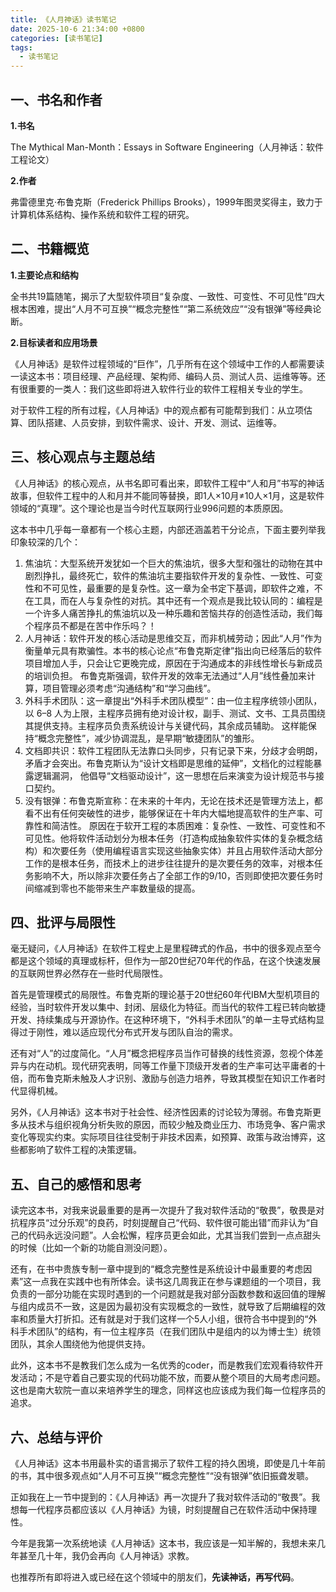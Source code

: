 ```yaml
---
title: 《人月神话》读书笔记
date: 2025-10-6 21:34:00 +0800
categories: [读书笔记]
tags: 
  - 读书笔记
---
```



## **一、书名和作者**

**1.书名**

The Mythical Man-Month：Essays in Software Engineering（人月神话：软件工程论文）

**2.作者**

弗雷德里克·布鲁克斯（Frederick Phillips Brooks），1999年图灵奖得主，致力于计算机体系结构、操作系统和软件工程的研究。

## **二、书籍概览**

**1.主要论点和结构**

全书共19篇随笔，揭示了大型软件项目“复杂度、一致性、可变性、不可见性”四大根本困难，提出“人月不可互换”“概念完整性”“第二系统效应”“没有银弹”等经典论断。

**2.目标读者和应用场景**

《人月神话》是软件过程领域的“巨作”，几乎所有在这个领域中工作的人都需要读一读这本书：项目经理、产品经理、架构师、编码人员、测试人员、运维等等。还有很重要的一类人：我们这些即将进入软件行业的软件工程相关专业的学生。

对于软件工程的所有过程，《人月神话》中的观点都有可能帮到我们：从立项估算、团队搭建、人员安排，到软件需求、设计、开发、测试、运维等。

## **三、核心观点与主题总结**

《人月神话》的核心观点，从书名即可看出来，即软件工程中“人和月”书写的神话故事，但软件工程中的人和月并不能同等替换，即1人×10月≠10人×1月，这是软件领域的“真理”。这个理论也是当今时代互联网行业996问题的本质原因。

这本书中几乎每一章都有一个核心主题，内部还涵盖若干分论点，下面主要列举我印象较深的几个：

1. 焦油坑：大型系统开发犹如一个巨大的焦油坑，很多大型和强壮的动物在其中剧烈挣扎，最终死亡，软件的焦油坑主要指软件开发的复杂性、一致性、可变性和不可见性，最重要的是复杂性。这一章为全书定下基调，即软件之难，不在工具，而在人与复杂性的对抗。其中还有一个观点是我比较认同的：编程是一个许多人痛苦挣扎的焦油坑以及一种乐趣和苦恼共存的创造性活动，我们每个程序员不都是在苦中作乐吗？！
2. 人月神话：软件开发的核心活动是思维交互，而非机械劳动；因此“人月”作为衡量单元具有欺骗性。本书的核心论点“布鲁克斯定律”指出向已经落后的软件项目增加人手，只会让它更晚完成，原因在于沟通成本的非线性增长与新成员的培训负担。 布鲁克斯强调，软件开发的效率无法通过“人月”线性叠加来计算，项目管理必须考虑“沟通结构”和“学习曲线”。
3. 外科手术团队：这一章提出“外科手术团队模型”：由一位主程序统领小团队，以 6–8 人为上限，主程序员拥有绝对设计权，副手、测试、文书、工具员围绕其提供支持。主程序员负责系统设计与关键代码，其余成员辅助。 这样能保持“概念完整性”，减少协调混乱，是早期“敏捷团队”的雏形。
4. 文档即共识：软件工程团队无法靠口头同步，只有记录下来，分歧才会明朗，矛盾才会突出。布鲁克斯认为“设计文档即是思维的延伸”，文档化的过程能暴露逻辑漏洞， 他倡导“文档驱动设计”，这一思想在后来演变为设计规范书与接口契约。
5. 没有银弹：布鲁克斯宣称：在未来的十年内，无论在技术还是管理方法上，都看不出有任何突破性的进步，能够保证在十年内大幅地提高软件的生产率、可靠性和简洁性。 原因在于软开工程的本质困难：复杂性、一致性、可变性和不可见性。他将软件活动划分为根本任务（打造构成抽象软件实体的复杂概念结构）和次要任务（使用编程语言实现这些抽象实体）并且占用软件活动大部分工作的是根本任务，而技术上的进步往往提升的是次要任务的效率，对根本任务影响不大，所以除非次要任务占了全部工作的9/10，否则即使把次要任务时间缩减到零也不能带来生产率数量级的提高。

## **四、批评与局限性**

毫无疑问，《人月神话》在软件工程史上是里程碑式的作品，书中的很多观点至今都是这个领域的真理或标杆，但作为一部20世纪70年代的作品，在这个快速发展的互联网世界必然存在一些时代局限性。

首先是管理模式的局限性。布鲁克斯的理论基于20世纪60年代IBM大型机项目的经验，当时软件开发以集中、封闭、层级化为特征。而当代的软件工程已转向敏捷开发、持续集成与开源协作。在这种环境下，“外科手术团队”的单一主导式结构显得过于刚性，难以适应现代分布式开发与团队自治的需求。

还有对“人”的过度简化。“人月”概念把程序员当作可替换的线性资源，忽视个体差异与内在动机。现代研究表明，同等工作量下顶级开发者的生产率可达平庸者的十倍，而布鲁克斯未触及人才识别、激励与创造力培养，导致其模型在知识工作者时代显得机械。

另外，《人月神话》这本书对于社会性、经济性因素的讨论较为薄弱。布鲁克斯更多从技术与组织视角分析失败的原因，而较少触及商业压力、市场竞争、客户需求变化等现实约束。实际项目往往受制于非技术因素，如预算、政策与政治博弈，这些都影响了软件工程的决策逻辑。

## **五、自己的感悟和思考**

读完这本书，对我来说最重要的是再一次提升了我对软件活动的“敬畏”，敬畏是对抗程序员“过分乐观”的良药，时刻提醒自己“代码、软件很可能出错”而非认为“自己的代码永远没问题”。人会松懈，程序员更会如此，尤其当我们尝到一点点甜头的时候（比如一个新的功能自测没问题）。

还有，在书中贵族专制一章中提到的“概念完整性是系统设计中最重要的考虑因素”这一点我在实践中也有所体会。读书这几周我正在参与课题组的一个项目，我负责的一部分功能在实现时遇到的一个问题就是我对部分函数参数和返回值的理解与组内成员不一致，这是因为最初没有实现概念的一致性，就导致了后期编程的效率和质量大打折扣。还有就是对于我们这样一个5人小组，很符合书中提到的“外科手术团队”的结构，有一位主程序员（在我们团队中是组内的以为博士生）统领团队，其余人围绕他为他提供支持。

此外，这本书不是教我们怎么成为一名优秀的coder，而是教我们宏观看待软件开发活动；不是守着自己要实现的代码功能不放，而要从整个项目的大局考虑问题。这也是南大软院一直以来培养学生的理念，同样这也应该成为我们每一位程序员的追求。

## **六、总结与评价**

《人月神话》这本书用最朴实的语言揭示了软件工程的持久困境，即使是几十年前的书，其中很多观点如“人月不可互换”“概念完整性”“没有银弹”依旧振聋发聩。

正如我在上一节中提到的：《人月神话》再一次提升了我对软件活动的“敬畏”。我想每一代程序员都应该以《人月神话》为镜，时刻提醒自己在软件活动中保持理性。

今年是我第一次系统地读《人月神话》这本书，我应该是一知半解的，我想未来几年甚至几十年，我仍会再向《人月神话》求教。

也推荐所有即将进入或已经在这个领域中的朋友们，**先读神话，再写代码**。